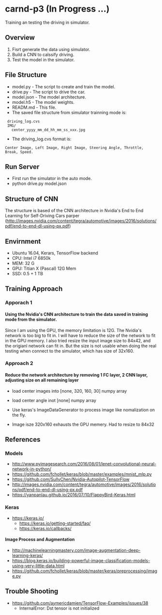 # carnd-p3 (In Progress ...)
Training an testing the driving in simulator.

## Overview
 1. Fisrt generate the data using simulator.
 2. Build a CNN to calssify driving.
 3. Test the model in the simulator.
 
## File Structure
 * model.py - The script to create and train the model.
 * drive.py - The script to drive the car.
 * model.json - The model architecture.
 * model.h5 - The model weights.
 * READM.md - This file.
 * The saved file structure from simulator trainning mode is:
```
 driving_log.cvs
 IMG/
   center_yyyy_mm_dd_hh_mm_ss_xxx.jpg
```

 * The driving_log.cvs format is:
```
Center Image, Left Image, Right Image, Steering Angle, Throttle, Break, Speed.
```

## Run Server
 * First run the simulator in the auto mode.
 * python drive.py model.json

## Structure of CNN
The structure is based of the CNN architecture in Nvidia's End to End Learning for Self-Driving Cars parper (http://images.nvidia.com/content/tegra/automotive/images/2016/solutions/pdf/end-to-end-dl-using-px.pdf)


## Envirnment
* Ubuntu 16.04, Kerars, TensorFlow backend
* CPU: Intel i7 6850k
* MEM: 32 G
* GPU: Titian X (Pascal) 12G Mem
* SSD: 0.5 + 1 TB

## Training Approach
### Apporach 1
#### Using the Nvidia's CNN architecture to train the data saved in training mode from the simulator.
Since I am using the GPU, the memory limitation is 12G. The Nvidia's network is too big to fit in. I will have to reduce the size of the network to fit in the GPU memory. I also tried resize the input image size to 84x42, and the origianl network can fit in. But the size is not usable when doing the real testing when connect to the simulator, which has size of 32x160.

### Approach 2
#### Reduce the network architecture by removing 1 FC layer, 2 CNN layer, adjusting size on all remaining layer



* load center images into [none, 320, 160, 30] numpy array
* load center angle inot [none] numpy array
* Use keras's ImageDataGenerator to process image like nomalization on the fly. 

* Image isze 320x160 exhausts the GPU memery. Had to resize to 84x32


## References
### Models
* http://www.pyimagesearch.com/2016/08/01/lenet-convolutional-neural-network-in-python/
* https://github.com/fchollet/keras/blob/master/examples/mnist_mlp.py
* https://github.com/SullyChen/Nvidia-Autopilot-TensorFlow
* http://images.nvidia.com/content/tegra/automotive/images/2016/solutions/pdf/end-to-end-dl-using-px.pdf
* https://yanpanlau.github.io/2016/07/10/FlappyBird-Keras.html

### Keras
* https://keras.io/
  * https://keras.io/getting-started/faq/
  * https://keras.io/callbacks/

#### Image Process and Augmentation 
* http://machinelearningmastery.com/image-augmentation-deep-learning-keras/
* https://blog.keras.io/building-powerful-image-classification-models-using-very-little-data.html
* https://github.com/fchollet/keras/blob/master/keras/preprocessing/image.py

## Trouble Shooting
* https://github.com/aymericdamien/TensorFlow-Examples/issues/38
  * InternalError: Dst tensor is not initialized
